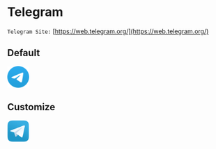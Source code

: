 # Telegram

<code>Telegram Site:</code> [https://web.telegram.org/](https://web.telegram.org/)

## Default
<img src="./default-24x24.svg" width="50px"/>

## Customize
<img src="./custom-32x32.svg" width="50px"/>